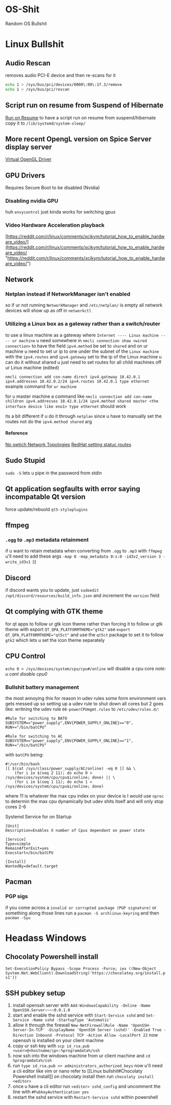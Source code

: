 # OS-Shit
Random OS Bullshit

# Linux Bullshit

## Audio Rescan
removes audio PCI-E device and then re-scans for it
```bash
echo 1 > /sys/bus/pci/devices/0000\:00\:1f.3/remove
echo 1 > /sys/bus/pci/rescan
```

## Script run on resume from Suspend of Hibernate
[Run on Resume](https://askubuntu.com/questions/1313479/correct-way-to-execute-a-script-on-resume-from-suspend)
to have a script run on resume from suspend/hibernate copy it to `/lib/systemd/system-sleep/`

## More recent OpengL version on Spice Server display server
[Virtual OpenGL Driver](https://thomas.inf3.ch/2019-06-12-opengl-kvm-mesa3d/index.html)

## GPU Drivers
Requires Secure Boot to be disabled (Nvidia)
### Disabling nvidia GPU
huh `envycontrol` just kinda works for switching gpus

### Video Hardware Acceleration playback
[https://reddit.com/r/linux/comments/xcikym/tutorial_how_to_enable_hardware_video/](https://reddit.com/r/linux/comments/xcikym/tutorial_how_to_enable_hardware_video/ "https://reddit.com/r/linux/comments/xcikym/tutorial_how_to_enable_hardware_video/")

## Network
### Netplan instead if NetworkManager isn't enabled
so if ur not running `NetworkManager` and `/etc/netplan/` is empty all network devices will show up as off in `networkctl`

### Utilizing a Linux box as a gateway rather than a switch/router
to use a linux machine as a gateway where `Internet ---- Linux machine ---- ur machine` u need somewhere in `nmcli connection show <wired connection>` to have the field `ipv4.method` be set to `shared` and on ur machine u need to set ur ip to one under the subnet of the `Linux machine` with the `ipv4.routes` and `ipv4.gateway` set to the ip of the Linux machine
u can do it without shared u just need to set routes for all child machines off ur Linux machine (edited)

`nmcli connection add con-name direct ipv4.gateway 10.42.0.1 ipv4.addresses 10.42.0.2/24 ipv4.routes 10.42.0.1 type ethernet` example command for `ur machine`

for u master machine a command like `nmcli connection add con-name children ipv4.addresses 10.42.0.1/24 ipv4.method shared master <the interface device like eno1> type ethernet` should work

its a bit different if u do it through `netplan` since u have to manually set the routes not do the `ipv4.method shared` arg

#### Reference
[No swtich Network Topologies](https://www.cnblogs.com/zszmhd/p/3365161.html)
[RedHat setting statuc routes](https://access.redhat.com/documentation/en-us/red_hat_enterprise_linux/7/html/networking_guide/sec-configuring_static_routes_using_nmcli)
## Sudo Stupid
`sudo -S` lets u pipe in the password from stdin

## Qt application segfaults with error saying incompatable Qt version
force update/rebuold `qt5-styleplugins`

## ffmpeg
### `.ogg` to `.mp3` metadata retainment
if u want to retain metadata when converting from `.ogg` to `.mp3` with `ffmpeg` u'll need to add these args `-map 0 -map_metadata 0:s:0 -id3v2_version 3 -write_id3v1` :))
## Discord
if discord wants you to update, just `sudoedit /opt/discord/resources/build_info.json` and increment the `version` field
## Qt complying with GTK theme
for qt apps to follow ur gtk icon theme rather than forcing it to follow ur gtk theme with export `QT_QPA_PLATFORMTHEME="gtk2"` use `export QT_QPA_PLATFORMTHEME="qt5ct"` and use the `qt5ct` package to set it to follow `gtk2` which lets u set the icon theme separately

## CPU Control
`echo 0 > /sys/devices/system/cpu/cpu#/online` will disable a cpu core 
*note: u cant disable cpu0*

### Bullshit battery management
the most annoying this for reason in udev rules some form environment vars gets messed up so setting up a udev rule to shut down all cores but 2 goes like:
writning the udev rule `60-powerCPUmgmt.rules` to `/etc/udev/rules.d/`:
```
#Rule for switching to BAT0
SUBSYSTEM=="power_supply",ENV{POWER_SUPPLY_ONLINE}=="0", RUN+="/bin/batCPU"

#Rule for switching to AC
SUBSYSTEM=="power_supply",ENV{POWER_SUPPLY_ONLINE}=="1", RUN+="/bin/batCPU"
```
with `batCPU` being:
```
#!/usr/bin/bash
[[ $(cat /sys/class/power_supply/AC/online) -eq 0 ]] && \
	(for i in $(seq 2 11); do echo 0 > /sys/devices/system/cpu/cpu$i/online; done) || \
	(for i in $(seq 1 11); do echo 1 > /sys/devices/system/cpu/cpu$i/online; done)
```
where 11 is whatever the max cpu index on your device is
I would use `nproc` to determin the max cpu dynamically but udev shits itself and will only stop cores 2-6

Systemd Service for on Startup
```
[Unit] 
Description=Enables X number of Cpus dependant on power state 

[Service] 
Type=simple 
RemainAfterExit=yes 
Execstart=/bin/batCPU 

[Install] 
WantedBy=default.target
```

## Pacman
### PGP sigs
if you come across a `invalid or corrupted package (PGP signature)` or something along those lines run a `pacman -S archlinux-keyring` and then `pacman -Syu`

# Headass Windows
## Chocolaty Powershell install
`Set-ExecutionPolicy Bypass -Scope Process -Force; iex ((New-Object System.Net.WebClient).DownloadString('https://chocolatey.org/install.ps1'))` 

## SSH pubkey setup
1. install openssh server with `Add-WindowsCapability -Online -Name OpenSSH.Server~~~~0.0.1.0` 
2. start and enable the sshd service with `Start-Service sshd` and `Set-Service -Name sshd -StartupType 'Automatic'` 
3. allow it through the firewall `New-NetFirewallRule -Name 'OpenSSH-Server-In-TCP' -DisplayName 'OpenSSH Server (sshd)' -Enabled True -Direction Inbound -Protocol TCP -Action Allow -LocalPort 22` 
now openssh is installed 
on your client machine 
1. copy ur ssh key with `scp id_rsa.pub <user>@<hostname/ip>:%programdata%/ssh` 
2. now ssh into the windows machine from ur client machine and `cd %programdata%/ssh` 
3. run `type id_rsa.pub >> administrators_authorized_keys` now u'll need a cli editor like vim or nano refer to [[Linux bullshit#Chocolaty Powershell install]] on chocolaty install then run `chocolaty install <editor>` 
4. once u have a cli editor run `<editor> sshd_config` and uncomment the line with `#PubkeyAuthentication yes` 
5. restart the sshd service with `Restart-Service sshd` within powershell
